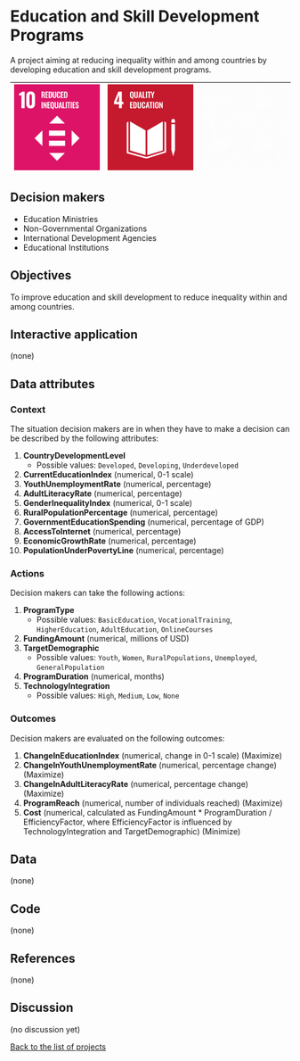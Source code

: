 # Education and Skill Development Programs

<!-- Describe the project in one sentence, e.g. A project that... -->
A project aiming at reducing inequality within and among countries by developing education and skill development programs.

<!-- Note: using reference-style links to let Jekyll's relative links
convert them to .html in GitHub pages -->
[goal_10_link]: ../goals/goal_10.md
[goal_04_link]: ../goals/goal_04.md

<!-- Insert SDG Icons and links-->
| [![Goal 10](../images/sdgs/E-WEB-Goal-10.png)][goal_10_link] | [![Goal 04](../images/sdgs/E-WEB-Goal-04.png)][goal_04_link] | ![](../images/sdgs/empty.png) |
|--------------------------------------------------------------|--------------------------------------------------------------|-------------------------------|

## Decision makers

<!-- List decision makers that could use this project-->
- Education Ministries
- Non-Governmental Organizations
- International Development Agencies
- Educational Institutions

## Objectives

<!-- Describe the objectives of the project in one sentence -->
To improve education and skill development to reduce inequality within and among countries.

## Interactive application

<!-- Provide a link to the interactive application -->
(none)

## Data attributes

### Context

<!-- Describe the situation decision makers are in when then have to make a decision -->
The situation decision makers are in when they have to make a decision can be described by the following attributes:

1. **CountryDevelopmentLevel**
   - Possible values: `Developed`, `Developing`, `Underdeveloped`
2. **CurrentEducationIndex** (numerical, 0-1 scale)
3. **YouthUnemploymentRate** (numerical, percentage)
4. **AdultLiteracyRate** (numerical, percentage)
5. **GenderInequalityIndex** (numerical, 0-1 scale)
6. **RuralPopulationPercentage** (numerical, percentage)
7. **GovernmentEducationSpending** (numerical, percentage of GDP)
8. **AccessToInternet** (numerical, percentage)
9. **EconomicGrowthRate** (numerical, percentage)
10. **PopulationUnderPovertyLine** (numerical, percentage)

### Actions

<!-- Describe what the decision makers can do achieve their objectives -->
Decision makers can take the following actions:

1. **ProgramType**
   - Possible values: `BasicEducation`, `VocationalTraining`, `HigherEducation`, `AdultEducation`, `OnlineCourses`
2. **FundingAmount** (numerical, millions of USD)
3. **TargetDemographic**
   - Possible values: `Youth`, `Women`, `RuralPopulations`, `Unemployed`, `GeneralPopulation`
4. **ProgramDuration** (numerical, months)
5. **TechnologyIntegration**
   - Possible values: `High`, `Medium`, `Low`, `None`

### Outcomes

<!-- Describe the metrics decision makers are trying to optimize, on which they are evaluated -->
Decision makers are evaluated on the following outcomes:

1. **ChangeInEducationIndex** (numerical, change in 0-1 scale) (Maximize)
2. **ChangeInYouthUnemploymentRate** (numerical, percentage change) (Maximize)
3. **ChangeInAdultLiteracyRate** (numerical, percentage change) (Maximize)
4. **ProgramReach** (numerical, number of individuals reached) (Maximize)
5. **Cost** (numerical, calculated as FundingAmount * ProgramDuration / EfficiencyFactor, where EfficiencyFactor is influenced by TechnologyIntegration and TargetDemographic) (Minimize)

## Data

<!-- Describe the data that is used to evaluate the decisions -->
(none)

## Code

<!-- Point to the repo that contains the code -->
(none)

## References

<!-- Provide a list of references or other resources used in the project -->
(none)

## Discussion

<!-- Provide a link to a space for discussion or comments -->
(no discussion yet)

[Back to the list of projects](../README.md)